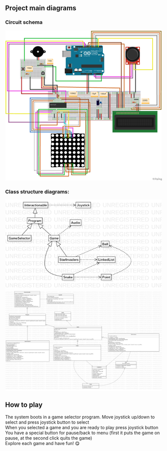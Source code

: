 ﻿## Project main diagrams
### Circuit schema
![Couldn't load diagram schema](diagrams/circuit.png)

### Class structure diagrams: 
![Couldn't load class overview diagram](diagrams/Overview.png)
![aCouldn't load class detailed diagram](diagrams/Type%20Hierarchy.png)

## How to play
The system boots in a game selector program. Move joystick up/down to select and press joystick button to select  
When you selected a game and you are ready to play press joystick button  
You have a special button for pause/back to menu (first it puts the game on pause, at the second click quits the game)  
Explore each game and have fun! 😋  
